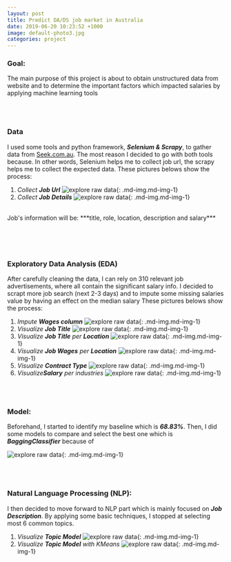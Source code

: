 ```yaml
---
layout: post
title: Predict DA/DS job market in Australia
date: 2019-06-20 10:23:52 +1000
image: default-photo3.jpg
categories: project
---
```

### **Goal:** 
The main purpose of this project is about to obtain unstructured data from website and to determine the important factors which impacted salaries by applying machine learning tools

<br><br>
### **Data**
I used some tools and python framework, ***Selenium & Scrapy***, to gather data from [Seek.com.au][Sk]. 
The most reason I decided to go with both tools because. 
In other words, Selenium helps me to collect job url, the scrapy helps me to collect the expected data.
These pictures belows show the process:
1. *Collect **Job Url***
    ![explore raw data]({{site.baseurl}}/assets/images/pro_p4_data.jpg){: .md-img.md-img-1}
2. *Collect **Job Details***
    ![explore raw data]({{site.baseurl}}/assets/images/pro_p4_data1.jpg){: .md-img.md-img-1}
<br>
Job's information will be: ***title, role, location, description and salary***
<br>

<br><br><br>
### **Exploratory Data Analysis (EDA)**
After carefully cleaning the data, I can rely on 310 relevant job advertisements, where all contain the significant salary info. I decided to scrapt more job search (next 2-3 days) and to impute some missing salaries value by having an effect on the median salary
These pictures belows show the process:
1. *Impute **Wages column***
    ![explore raw data]({{site.baseurl}}/assets/images/pro_p4_data2.jpg){: .md-img.md-img-1}
2. *Visualize **Job Title***
    ![explore raw data]({{site.baseurl}}/assets/images/pro_p4_eda1.jpg){: .md-img.md-img-1}
3. *Visualize **Job Title** per **Location***
    ![explore raw data]({{site.baseurl}}/assets/images/pro_p4_eda3.jpg){: .md-img.md-img-1}
4. *Visualize **Job Wages** per **Location***
    ![explore raw data]({{site.baseurl}}/assets/images/pro_p4_eda6.jpg){: .md-img.md-img-1}
5. *Visualize **Contract Type***
    ![explore raw data]({{site.baseurl}}/assets/images/pro_p4_eda7.jpg){: .md-img.md-img-1}
6. *Visualize**Salary** per industries*
    ![explore raw data]({{site.baseurl}}/assets/images/pro_p4_eda5.jpg){: .md-img.md-img-1}

<br><br>
### **Model:**
Beforehand, I started to identify my baseline which is ***68.83%***. Then, I did some models to compare and select the best one which is ***BaggingClassifier*** because of 

![explore raw data]({{site.baseurl}}/assets/images/pro_p4_model1.jpg){: .md-img.md-img-1}

<br><br>
### **Natural Language Processing (NLP):** 
I then decided to move forward to NLP part which is mainly focused on ***Job Description***. By applying some basic techniques, I stopped at selecting most 6 common topics.
1. *Visualize **Topic Model***
    ![explore raw data]({{site.baseurl}}/assets/images/pro_p4_nlp1.jpg){: .md-img.md-img-1}
2. *Visualize **Topic Model** with KMeans*
    ![explore raw data]({{site.baseurl}}/assets/images/pro_p4_nlp2.jpg){: .md-img.md-img-1}

[Sk]: https://seek.com.au
[GCL]: 35.189.11.206:1306